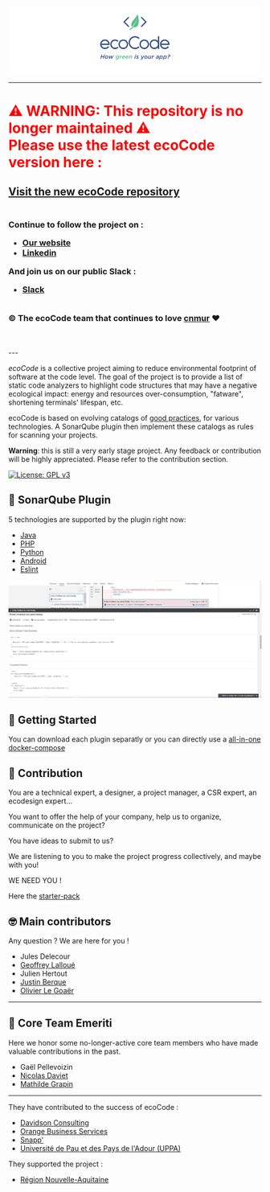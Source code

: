 ![Logo](docs/resources/logo-large.png)

---

<div style="color: red">

<h1>⚠️ WARNING: This repository is no longer maintained ⚠️
<br />
Please use the latest ecoCode version here :</h1>

</div>

<h2>
    <a href="https://github.com/green-code-initiative">Visit the new ecoCode repository</a>
</h2>
<h3>
<br />
Continue to follow the project on : 
<ul>
    <li>
        <a href="https://www.ecocode.io/">Our website</a>
    </li>
    <li>
        <a href="https://www.linkedin.com/showcase/ecocode-io/">Linkedin</a>
    </li>
</ul>
And join us on our public Slack : 
<ul>
    <li>
        <a href="https://join.slack.com/t/ecocode-workspace/shared_invite/zt-1lhvbit2p-WbaBoYZM6pcz4zZHE1WajQ">Slack</a>
    </li>
</ul>
<br /> © The ecoCode team that continues to love <a href="https://github.com/cnumr">cnmur</a> ♥
</h3>
</div>
<br />
<br />
---

*ecoCode* is a collective project aiming to reduce environmental footprint of software at the code level. The goal of the project is to provide a list of static code analyzers to highlight code structures that may have a negative ecological impact: energy and resources over-consumption, "fatware", shortening terminals' lifespan, etc.

ecoCode is based on evolving catalogs of [good practices](docs/rules), for various technologies. A SonarQube plugin then implement these catalogs as rules for scanning your projects.

**Warning**: this is still a very early stage project. Any feedback or contribution will be highly appreciated. Please refer to the contribution section.

[![License: GPL v3](https://img.shields.io/badge/License-GPLv3-blue.svg)](https://www.gnu.org/licenses/gpl-3.0)

## 🌿 SonarQube Plugin

5 technologies are supported by the plugin right now:
- [Java](src/java-plugin/)
- [PHP](src/php-plugin/)
- [Python](src/python-plugin/)
- [Android](src/android-plugin/)
- [Eslint](src/ecolinter-plugin)

![Screenshot](docs/resources/screenshot.PNG)


## 🚀 Getting Started

You can download each plugin separatly or you can directly use a [all-in-one docker-compose](src/INSTALL.md)

## 🤝 Contribution

You are a technical expert, a designer, a project manager, a CSR expert, an ecodesign expert...

You want to offer the help of your company, help us to organize, communicate on the project?

You have ideas to submit to us?

We are listening to you to make the project progress collectively, and maybe with you!

WE NEED YOU !

Here the [starter-pack](./hackathon/starter-pack.md)

## 🤓 Main contributors

Any question ? We are here for you !

- Jules Delecour
- [Geoffrey Lalloué](https://github.com/glalloue)
- Julien Hertout
- [Justin Berque](https://www.linkedin.com/in/justin-berque-444412140)
- [Olivier Le Goaër](https://olegoaer.perso.univ-pau.fr)

---
## 🧐 Core Team Emeriti

Here we honor some no-longer-active core team members who have made valuable contributions in the past.

- Gaël Pellevoizin 
- [Nicolas Daviet](https://github.com/NicolasDaviet)
- [Mathilde Grapin](https://github.com/fkotd)

---
They have contributed to the success of ecoCode :

- [Davidson Consulting](https://www.davidson.fr/)
- [Orange Business Services](https://www.orange-business.com/)
- [Snapp'](https://www.snapp.fr/)
- [Université de Pau et des Pays de l'Adour (UPPA)](https://www.univ-pau.fr/)

They supported the project :

- [Région Nouvelle-Aquitaine](https://www.nouvelle-aquitaine.fr/)
